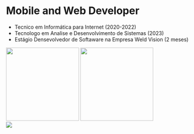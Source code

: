 # Mobile and Web Developer
* Tecnico em Informática para Internet (2020-2022)
* Tecnologo em Analise e Desenvolvimento de Sistemas (2023)
* Estágio Densevolvedor de Softaware na Empresa Weld Vision (2 meses)
<picture>
<source
  srcset="https://github-readme-stats.vercel.app/api?username=NomadesPrime&show_icons=true&theme=github_dark_dimmed"
  media="(prefers-color-scheme: dark)"
/>
<source
  srcset="https://github-readme-stats.vercel.app/api?username=NomadesPrime&show_icons=true"
  media="(prefers-color-scheme: light), (prefers-color-scheme: no-preference)"
/>
<img src="https://github-readme-stats.vercel.app/api?username=NomadesPrime&show_icons=true" height="200"/>
</picture>
<a href="https://github.com/anuraghazra/github-readme-stats">
  <img height="200" src="https://github-readme-stats.vercel.app/api/top-langs/?username=NomadesPrime&layout=compact&theme=github_dark_dimmed" />
</a>
<div>
<img src="https://cdn.jsdelivr.net/gh/devicons/devicon/icons/html5/html5-original.svg" />
</div>

